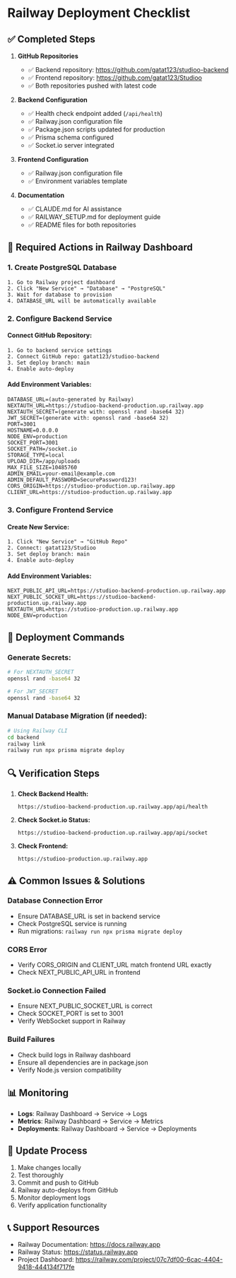 # Railway Deployment Checklist

## ✅ Completed Steps

1. **GitHub Repositories**
   - ✅ Backend repository: https://github.com/gatat123/studioo-backend
   - ✅ Frontend repository: https://github.com/gatat123/Studioo
   - ✅ Both repositories pushed with latest code

2. **Backend Configuration**
   - ✅ Health check endpoint added (`/api/health`)
   - ✅ Railway.json configuration file
   - ✅ Package.json scripts updated for production
   - ✅ Prisma schema configured
   - ✅ Socket.io server integrated

3. **Frontend Configuration**
   - ✅ Railway.json configuration file
   - ✅ Environment variables template

4. **Documentation**
   - ✅ CLAUDE.md for AI assistance
   - ✅ RAILWAY_SETUP.md for deployment guide
   - ✅ README files for both repositories

## 🔧 Required Actions in Railway Dashboard

### 1. Create PostgreSQL Database
```
1. Go to Railway project dashboard
2. Click "New Service" → "Database" → "PostgreSQL"
3. Wait for database to provision
4. DATABASE_URL will be automatically available
```

### 2. Configure Backend Service

#### Connect GitHub Repository:
```
1. Go to backend service settings
2. Connect GitHub repo: gatat123/studioo-backend
3. Set deploy branch: main
4. Enable auto-deploy
```

#### Add Environment Variables:
```env
DATABASE_URL=(auto-generated by Railway)
NEXTAUTH_URL=https://studioo-backend-production.up.railway.app
NEXTAUTH_SECRET=(generate with: openssl rand -base64 32)
JWT_SECRET=(generate with: openssl rand -base64 32)
PORT=3001
HOSTNAME=0.0.0.0
NODE_ENV=production
SOCKET_PORT=3001
SOCKET_PATH=/socket.io
STORAGE_TYPE=local
UPLOAD_DIR=/app/uploads
MAX_FILE_SIZE=10485760
ADMIN_EMAIL=your-email@example.com
ADMIN_DEFAULT_PASSWORD=SecurePassword123!
CORS_ORIGIN=https://studioo-production.up.railway.app
CLIENT_URL=https://studioo-production.up.railway.app
```

### 3. Configure Frontend Service

#### Create New Service:
```
1. Click "New Service" → "GitHub Repo"
2. Connect: gatat123/Studioo
3. Set deploy branch: main
4. Enable auto-deploy
```

#### Add Environment Variables:
```env
NEXT_PUBLIC_API_URL=https://studioo-backend-production.up.railway.app
NEXT_PUBLIC_SOCKET_URL=https://studioo-backend-production.up.railway.app
NEXTAUTH_URL=https://studioo-production.up.railway.app
NODE_ENV=production
```

## 🚀 Deployment Commands

### Generate Secrets:
```bash
# For NEXTAUTH_SECRET
openssl rand -base64 32

# For JWT_SECRET  
openssl rand -base64 32
```

### Manual Database Migration (if needed):
```bash
# Using Railway CLI
cd backend
railway link
railway run npx prisma migrate deploy
```

## 🔍 Verification Steps

1. **Check Backend Health:**
   ```
   https://studioo-backend-production.up.railway.app/api/health
   ```

2. **Check Socket.io Status:**
   ```
   https://studioo-backend-production.up.railway.app/api/socket
   ```

3. **Check Frontend:**
   ```
   https://studioo-production.up.railway.app
   ```

## ⚠️ Common Issues & Solutions

### Database Connection Error
- Ensure DATABASE_URL is set in backend service
- Check PostgreSQL service is running
- Run migrations: `railway run npx prisma migrate deploy`

### CORS Error
- Verify CORS_ORIGIN and CLIENT_URL match frontend URL exactly
- Check NEXT_PUBLIC_API_URL in frontend

### Socket.io Connection Failed
- Ensure NEXT_PUBLIC_SOCKET_URL is correct
- Check SOCKET_PORT is set to 3001
- Verify WebSocket support in Railway

### Build Failures
- Check build logs in Railway dashboard
- Ensure all dependencies are in package.json
- Verify Node.js version compatibility

## 📊 Monitoring

- **Logs**: Railway Dashboard → Service → Logs
- **Metrics**: Railway Dashboard → Service → Metrics
- **Deployments**: Railway Dashboard → Service → Deployments

## 🔄 Update Process

1. Make changes locally
2. Test thoroughly
3. Commit and push to GitHub
4. Railway auto-deploys from GitHub
5. Monitor deployment logs
6. Verify application functionality

## 📞 Support Resources

- Railway Documentation: https://docs.railway.app
- Railway Status: https://status.railway.app
- Project Dashboard: https://railway.com/project/07c7df00-6cac-4404-9418-444134f717fe
